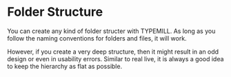 # Folder Structure

You can create any kind of folder structer with TYPEMILL. As long as you follow the naming conventions for folders and files, it will work.

However, if you create a very deep structure, then it might result in an odd design or even in usability errors. Similar to real live, it is always a good idea to keep the hierarchy as flat as possible.